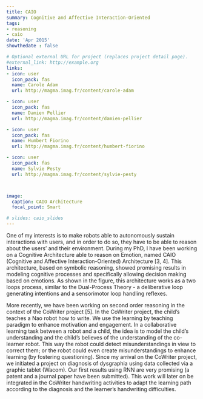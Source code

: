 ```yaml
---
title: CAIO
summary: Cognitive and Affective Interaction-Oriented
tags:
- reasoning
- caio
date: 'Apr 2015'
showthedate : false

# Optional external URL for project (replaces project detail page).
#external_link: http://example.org
links:
- icon: user
  icon_pack: fas
  name: Carole Adam
  url: http://magma.imag.fr/content/carole-adam

- icon: user
  icon_pack: fas
  name: Damien Pellier
  url: http://magma.imag.fr/content/damien-pellier

- icon: user
  icon_pack: fas
  name: Humbert Fiorino
  url: http://magma.imag.fr/content/humbert-fiorino 

- icon: user
  icon_pack: fas
  name: Sylvie Pesty
  url: http://magma.imag.fr/content/sylvie-pesty



image:
  caption: CAIO Architecture
  focal_point: Smart

# slides: caio_slides
---
```


One of my interests is to make robots able to autonomously sustain interactions with users, and in order to do
so, they have to be able to reason about the users’ and their environment. During my PhD, I have
been working on a Cognitive Architecture able to reason on Emotion, named CAIO (Cognitive and
Affective Interaction-Oriented) Architecture [3, 4]. This architecture, based on symbolic reasoning,
showed promising results in modeling cognitive processes and specifically allowing decision making
based on emotions. As shown in the figure, this architecture works as a two loops process, similar to the Dual-Process Theory - a deliberative loop generating intentions and a sensorimotor loop handling
reflexes.

More recently, we have been working on second order reasoning in the context of the
CoWriter project [5]. In the CoWriter project, the child’s teaches a Nao robot how to write. We use the
learning by teaching paradigm to enhance motivation and engagement. In a collaborative learning task
between a robot and a child, the idea is to model the child’s understanding and the child’s believes of the
understanding of the co-learner robot. This way the robot could detect misunderstandings in view to
correct them; or the robot could even create misunderstandings to enhance learning (by fostering
questioning).
Since my arrival on the CoWriter project, we initiated a project on diagnosis of dysgraphia using data collected
via a graphic tablet (Wacom). Our first results using RNN are very promising (a patent and a journal paper have
been submitted). This work will later on be integrated in the CoWriter handwriting activities to adapt the learning
path according to the diagnosis and the learner’s handwriting difficulties.